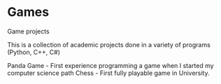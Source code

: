# Games
Game projects

This is a collection of academic projects done in a variety of programs (Python, C++, C#)

Panda Game - First experience programming a game when I started my computer science path
Chess - First fully playable game in University.
